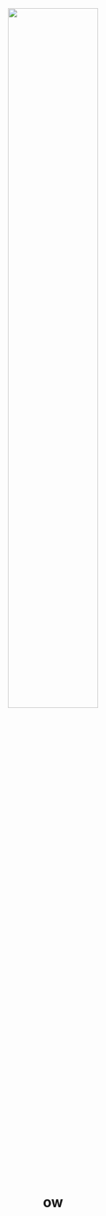 <p align="center">
   <br/>
   <br/>
   <img src="https://i.pinimg.com/736x/cd/d8/77/cdd877062096db5e64c701eb8349d229.jpg" width="60%">
   <br/>
<h3 style="color: white; padding: 0px; margin: 0px;" align="center">
<h1 align="center"> ow </h1>
